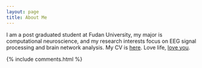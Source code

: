 ```yaml
---
layout: page
title: About Me 
---
```


I am a post graduated student at Fudan University, my major is computational neuroscience, and my research interests focus on EEG signal processing and brain network analysis. My CV is [here](CV_Fudan_2016_MS.pdf).
Love life, [love you](web_biaobai.html).
<p> 


{% include comments.html %}

